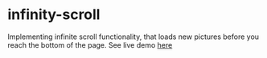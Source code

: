 # infinity-scroll
Implementing infinite scroll functionality, that loads new pictures before you reach the bottom of the page. See live demo [here](https://smkil.github.io/infinity-scroll/)
